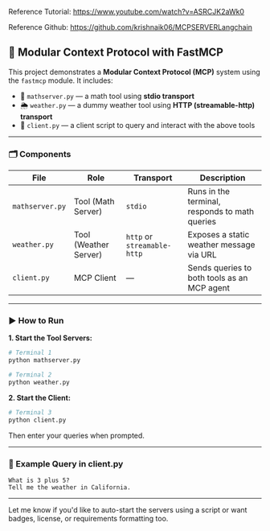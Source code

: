 Reference Tutorial: https://www.youtube.com/watch?v=ASRCJK2aWk0

Reference Github: https://github.com/krishnaik06/MCPSERVERLangchain

## 🧠 Modular Context Protocol with FastMCP

This project demonstrates a **Modular Context Protocol (MCP)** system using the `fastmcp` module. It includes:

* 🧮 `mathserver.py` — a math tool using **stdio transport**
* 🌦️ `weather.py` — a dummy weather tool using **HTTP (streamable-http) transport**
* 🤖 `client.py` — a client script to query and interact with the above tools

---

### 🗂️ Components

| File            | Role                  | Transport                   | Description                                    |
| --------------- | --------------------- | --------------------------- | ---------------------------------------------- |
| `mathserver.py` | Tool (Math Server)    | `stdio`                     | Runs in the terminal, responds to math queries |
| `weather.py`    | Tool (Weather Server) | `http` or `streamable-http` | Exposes a static weather message via URL       |
| `client.py`     | MCP Client            | —                           | Sends queries to both tools as an MCP agent    |

---

### ▶️ How to Run

**1. Start the Tool Servers:**

```bash
# Terminal 1
python mathserver.py

# Terminal 2
python weather.py
```

**2. Start the Client:**

```bash
# Terminal 3
python client.py
```

Then enter your queries when prompted.

---

### 💬 Example Query in client.py

```text
What is 3 plus 5?
Tell me the weather in California.
```

---

Let me know if you'd like to auto-start the servers using a script or want badges, license, or requirements formatting too.
